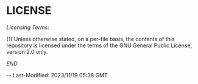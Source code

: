# LICENSE

*Licensing Terms*:

  (1) Unless otherwise stated, on a per-file basis, the contents of
      this repository is licensed under the terms of the GNU General
      Public License, version 2.0 only.

*END*

--
Last-Modified: 2023/11/19 05:38 GMT

